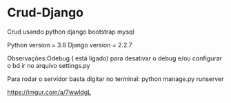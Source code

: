# Crud-Django
Crud usando python django bootstrap mysql

Python version = 3.8
Django version = 2.2.7

Observações:Odebug ( está ligado) para desativar o debug e/ou configurar o bd ir no arquivo settings.py

Para rodar o servidor basta digitar no terminal: python manage.py runserver

https://imgur.com/a/7wwldgL

